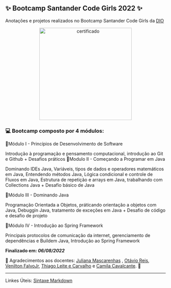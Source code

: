 ## ✨ Bootcamp Santander Code Girls 2022 ✨
Anotações e projetos realizados no Bootcamp Santander Code Girls da [ DIO ](https://www.dio.me)


<div align="center">
<img alt="certificado" height="290" wid60th="290" src="https://user-images.githubusercontent.com/80103910/183231777-a8144ad1-9782-4b1d-b1f0-8bf2aafce100.png"/>
</div>

### 💻 Bootcamp composto por 4 módulos:
 
🔸Módulo I - Princípios de Desenvolvimento de Software

  Introdução à programação e pensamento computacional, introdução ao Git e Github + Desafios práticos 
 🔸Modulo II - Começando a Programar em Java

  Dominando IDEs Java, Variáveis, tipos de dados e operadores matemáticos em Java, Entendendo métodos Java, Lógica condicional e controle de Fluxos em Java, Estrutura de repetição e arrays em Java, trabalhando com Collections Java + Desafio básico de Java

 🔸Módulo III - Dominando Java 

  Programação Orientada a Objetos, práticando orientação a objetos com Java, Debuggin Java, tratamento de exceções em Java + Desafio de código e desafio de projeto 

🔸Módulo IV - Introdução ao Spring Framework 

  Principais protocolos de comunicação da internet, gerenciamento de dependências e Buildem Java, Introdução ao Spring Framework

**Finalizado em: _06/08/2022_**

💖 Agradecimentos aos docentes: [Juliana Mascarenhas](https://www.linkedin.com/in/juliana-mascarenhas-ds/) , [Otávio Reis](https://www.linkedin.com/in/operkles/), [Venilton FalvoJr](https://www.linkedin.com/in/falvojr/), [Thiago Leite e Carvalho](https://www.linkedin.com/in/thiago-leite-e-carvalho-1b337b127/) e [Camila Cavalcante](https://www.linkedin.com/in/cami-la/). 💖

<hr>

Linkes Úteis: [Sintaxe Markdown](https://www.markdownguide.org/basic-syntax/)
